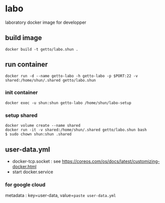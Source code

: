 # labo

laboratory docker image for developper


## build image

```
docker build -t getto/labo.shun .
```


## run container

```
docker run -d --name getto-labo -h getto-labo -p $PORT:22 -v shared:/home/shun/.shared getto/labo.shun
```

### init container

```
docker exec -u shun:shun getto-labo /home/shun/labo-setup
```

### setup shared

```
docker volume create --name shared
docker run -it -v shared:/home/shun/.shared getto/labo.shun bash
$ sudo chown shun:shun .shared
```


## user-data.yml

* docker-tcp.socket : see https://coreos.com/os/docs/latest/customizing-docker.html
* start docker.service

### for google cloud

metadata : key=user-data, value=`paste user-data.yml`
